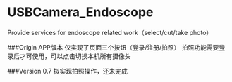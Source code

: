# USBCamera_Endoscope
Provide services for endoscope related work（select/cut/take photo）

###Origin APP版本
仅实现了页面三个按钮（登录/注册/拍照）
拍照功能需要登录后才可使用，可以点击切换本机所有摄像头

###Version 0.7
拟实现拍照操作，还未完成